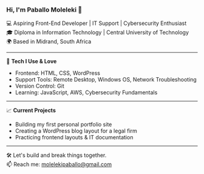 ### Hi, I'm Paballo Moleleki 👋

💻 Aspiring Front-End Developer | IT Support | Cybersecurity Enthusiast  
🎓 Diploma in Information Technology | Central University of Technology  
🌍 Based in Midrand, South Africa

---

🔧 **Tech I Use & Love**  
- Frontend: HTML, CSS, WordPress  
- Support Tools: Remote Desktop, Windows OS, Network Troubleshooting  
- Version Control: Git  
- Learning: JavaScript, AWS, Cybersecurity Fundamentals

---

📈 **Current Projects**  
- Building my first personal portfolio site  
- Creating a WordPress blog layout for a legal firm  
- Practicing frontend layouts & IT documentation

---

🛠 Let's build and break things together.  
📫 Reach me: molelekipaballo@gmail.com
